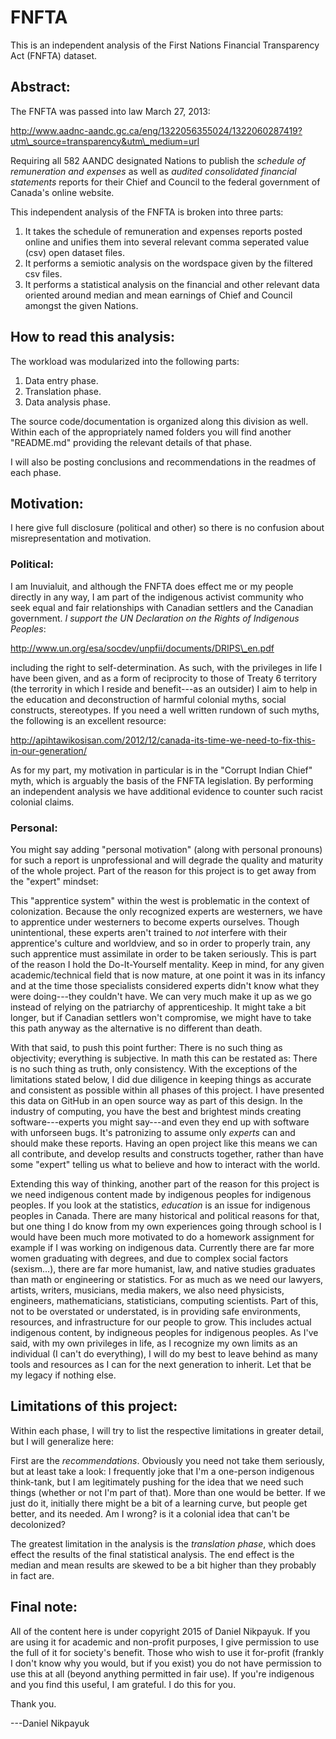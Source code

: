 FNFTA
=====

This is an independent analysis of the First Nations Financial Transparency Act (FNFTA) dataset.

## Abstract:

The FNFTA was passed into law March 27, 2013:

http://www.aadnc-aandc.gc.ca/eng/1322056355024/1322060287419?utm\_source=transparency&utm\_medium=url

Requiring all 582 AANDC designated Nations to publish the *schedule of remuneration and expenses*
as well as *audited consolidated financial statements* reports for their Chief and Council to the
federal government of Canada's online website.

This independent analysis of the FNFTA is broken into three parts:

1) It takes the schedule of remuneration and expenses reports posted online and unifies them into several relevant
comma seperated value (csv) open dataset files.
2) It performs a semiotic analysis on the wordspace given by the filtered csv files.
3) It performs a statistical analysis on the financial and other relevant data oriented around median and mean
earnings of Chief and Council amongst the given Nations.

## How to read this analysis:

The workload was modularized into the following parts:

1) Data entry phase.
2) Translation phase.
3) Data analysis phase.

The source code/documentation is organized along this division as well. Within each of the appropriately named folders
you will find another "README.md" providing the relevant details of that phase.

I will also be posting conclusions and recommendations in the readmes of each phase.

## Motivation:

I here give full disclosure (political and other) so there is no confusion about misrepresentation and motivation.

### Political:

I am Inuvialuit, and although the FNFTA does effect me or my people directly in any way, I am part of the indigenous
activist community who seek equal and fair relationships with Canadian settlers and the Canadian government.
*I support the UN Declaration on the Rights of Indigenous Peoples*:

http://www.un.org/esa/socdev/unpfii/documents/DRIPS\_en.pdf

including the right to self-determination. As such, with the privileges in life I have been given, and as a form of
reciprocity to those of Treaty 6 territory (the terrority in which I reside and benefit---as an outsider) I aim
to help in the education and deconstruction of harmful colonial myths, social constructs, stereotypes. If you need
a well written rundown of such myths, the following is an excellent resource:

http://apihtawikosisan.com/2012/12/canada-its-time-we-need-to-fix-this-in-our-generation/

As for my part, my motivation in particular is in the "Corrupt Indian Chief" myth, which is arguably the basis of the
FNFTA legislation. By performing an independent analysis we have additional evidence to counter such racist colonial claims.

### Personal:

You might say adding "personal motivation" (along with personal pronouns) for such a report is unprofessional and will degrade
the quality and maturity of the whole project.  Part of the reason for this project is to get away from the "expert" mindset:

This "apprentice system" within the west is problematic in the context of colonization. Because the only recognized experts
are westerners, we have to apprentice under westerners to become experts ourselves. Though unintentional, these experts aren't
trained to *not* interfere with their apprentice's culture and worldview, and so in order to properly train, any such apprentice
must assimilate in order to be taken seriously. This is part of the reason I hold the Do-It-Yourself mentality. Keep in mind,
for any given academic/technical field that is now mature, at one point it was in its infancy and at the time those specialists
considered experts didn't know what they were doing---they couldn't have. We can very much make it up as we go instead of
relying on the patriarchy of apprenticeship. It might take a bit longer, but if Canadian settlers won't compromise,
we might have to take this path anyway as the alternative is no different than death.

With that said, to push this point further: There is no such thing as objectivity; everything is subjective. In math this can be
restated as: There is no such thing as truth, only consistency. With the exceptions of the limitations stated below, I did due
diligence in keeping things as accurate and consistent as possible within all phases of this project. I have presented this data
on GitHub in an open source way as part of this design. In the industry of computing, you have the best and brightest minds creating
software---experts you might say---and even they end up with software with unforseen bugs. It's patronizing to assume only *experts*
can and should make these reports. Having an open project like this means we can all contribute, and develop results and constructs
together, rather than have some "expert" telling us what to believe and how to interact with the world.

Extending this way of thinking, another part of the reason for this project is we need indigenous content made by indigenous
peoples for indigenous peoples. If you look at the statistics, *education* is an issue for indigenous peoples in Canada.
There are many historical and political reasons for that, but one thing I do know from my own experiences going through
school is I would have been much more motivated to do a homework assignment for example if I was working on indigenous data.
Currently there are far more women graduating with degrees, and due to complex social factors (sexism...), there are far more
humanist, law, and native studies graduates than math or engineering or statistics. For as much as we need our lawyers, artists,
writers, musicians, media makers, we also need physicists, engineers, mathematicians, statisticians, computing scientists.
Part of this, not to be overstated or understated, is in providing safe environments, resources, and infrastructure for
our people to grow. This includes actual indigenous content, by indigneous peoples for indigenous peoples. As I've said,
with my own privileges in life, as I recognize my own limits as an individual (I can't do everything), I will do my best to
leave behind as many tools and resources as I can for the next generation to inherit. Let that be my legacy if nothing else.

## Limitations of this project:

Within each phase, I will try to list the respective limitations in greater detail, but I will generalize here:

First are the *recommendations*. Obviously you need not take them seriously, but at least take a look: I frequently
joke that I'm a one-person indigenous think-tank, but I am legitimately pushing for the idea that we need such things
(whether or not I'm part of that). More than one would be better. If we just do it, initially there might be a bit
of a learning curve, but people get better, and its needed. Am I wrong? is it a colonial idea that can't be decolonized?

The greatest limitation in the analysis is the *translation phase*, which does effect the results of the final statistical
analysis. The end effect is the median and mean results are skewed to be a bit higher than they probably in fact are.

## Final note:

All of the content here is under copyright 2015 of Daniel Nikpayuk. If you are using it for academic and non-profit purposes,
I give permission to use the full of it for society's benefit. Those who wish to use it for-profit (frankly I don't know
why you would, but if you exist) you do not have permission to use this at all (beyond anything permitted in fair use).
If you're indigenous and you find this useful, I am grateful. I do this for you.

Thank you.

---Daniel Nikpayuk
